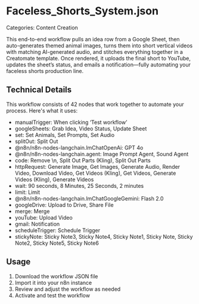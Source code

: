 # Faceless_Shorts_System.json

Categories: Content Creation

This end-to-end workflow pulls an idea row from a Google Sheet, then auto-generates themed animal images, turns them into short vertical videos with matching AI-generated audio, and stitches everything together in a Creatomate template. Once rendered, it uploads the final short to YouTube, updates the sheet’s status, and emails a notification—fully automating your faceless shorts production line.

## Technical Details

This workflow consists of 42 nodes that work together to automate your process. Here's what it uses:

- manualTrigger: When clicking ‘Test workflow’
- googleSheets: Grab Idea, Video Status, Update Sheet
- set: Set Animals, Set Prompts, Set Audio
- splitOut: Split Out
- @n8n/n8n-nodes-langchain.lmChatOpenAi: GPT 4o
- @n8n/n8n-nodes-langchain.agent: Image Prompt Agent, Sound Agent
- code: Remove \n, Split Out Parts (Kling), Split Out Parts
- httpRequest: Generate Image, Get Images, Generate Audio, Render Video, Download Video, Get Videos (Kling), Get Videos, Generate Videos (Kling), Generate Videos
- wait: 90 seconds, 8 Minutes, 25 Seconds, 2 minutes
- limit: Limit
- @n8n/n8n-nodes-langchain.lmChatGoogleGemini: Flash 2.0
- googleDrive: Upload to Drive, Share File
- merge: Merge
- youTube: Upload Video
- gmail: Notification
- scheduleTrigger: Schedule Trigger
- stickyNote: Sticky Note3, Sticky Note4, Sticky Note1, Sticky Note, Sticky Note2, Sticky Note5, Sticky Note6

## Usage

1. Download the workflow JSON file
2. Import it into your n8n instance
3. Review and adjust the workflow as needed
4. Activate and test the workflow

